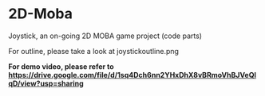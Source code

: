 # 2D-Moba
Joystick, an on-going 2D MOBA game project (code parts)

For outline, please take a look at joystickoutline.png

**For demo video, please refer to https://drive.google.com/file/d/1sq4Dch6nn2YHxDhX8vBRmoVhBJVeQlqD/view?usp=sharing**
